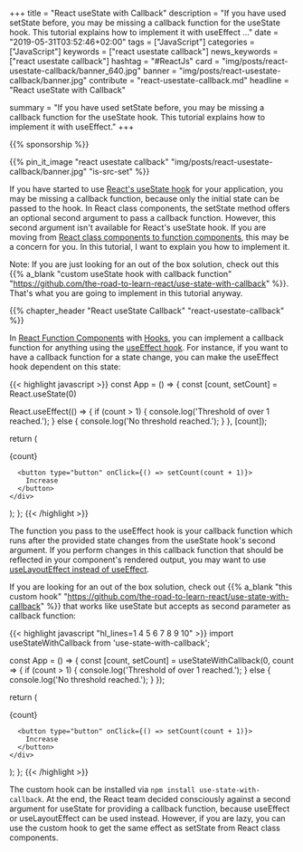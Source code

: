 +++
title = "React useState with Callback"
description = "If you have used setState before, you may be missing a callback function for the useState hook. This tutorial explains how to implement it with useEffect ..."
date = "2019-05-31T03:52:46+02:00"
tags = ["JavaScript"]
categories = ["JavaScript"]
keywords = ["react usestate callback"]
news_keywords = ["react usestate callback"]
hashtag = "#ReactJs"
card = "img/posts/react-usestate-callback/banner_640.jpg"
banner = "img/posts/react-usestate-callback/banner.jpg"
contribute = "react-usestate-callback.md"
headline = "React useState with Callback"

summary = "If you have used setState before, you may be missing a callback function for the useState hook. This tutorial explains how to implement it with useEffect."
+++

{{% sponsorship %}}

{{% pin_it_image "react usestate callback" "img/posts/react-usestate-callback/banner.jpg" "is-src-set" %}}

If you have started to use [React's useState hook](https://www.robinwieruch.de/react-usestate-hook) for your application, you may be missing a callback function, because only the initial state can be passed to the hook. In React class components, the setState method offers an optional second argument to pass a callback function. However, this second argument isn't available for React's useState hook. If you are moving from [React class components to function components](https://www.robinwieruch.de/react-hooks-migration/), this may be a concern for you. In this tutorial, I want to explain you how to implement it.

Note: If you are just looking for an out of the box solution, check out this {{% a_blank "custom useState hook with callback function" "https://github.com/the-road-to-learn-react/use-state-with-callback" %}}. That's what you are going to implement in this tutorial anyway.

{{% chapter_header "React useState Callback" "react-usestate-callback" %}}

In [React Function Components](https://www.robinwieruch.de/react-function-component/) with [Hooks](https://www.robinwieruch.de/react-hooks/), you can implement a callback function for anything using the [useEffect hook](https://www.robinwieruch.de/react-useeffect-hook). For instance, if you want to have a callback function for a state change, you can make the useEffect hook dependent on this state:

{{< highlight javascript >}}
const App = () => {
  const [count, setCount] = React.useState(0)

  React.useEffect(() => {
    if (count > 1) {
      console.log('Threshold of over 1 reached.');
    } else {
      console.log('No threshold reached.');
    }
  }, [count]);

  return (
    <div>
      <p>{count}</p>

      <button type="button" onClick={() => setCount(count + 1)}>
        Increase
      </button>
    </div>
  );
};
{{< /highlight >}}

The function you pass to the useEffect hook is your callback function which runs after the provided state changes from the useState hook's second argument. If you perform changes in this callback function that should be reflected in your component's rendered output, you may want to use [useLayoutEffect instead of useEffect](https://www.robinwieruch.de/react-useeffect-vs-uselayouteffect).

If you are looking for an out of the box solution, check out {{% a_blank "this custom hook" "https://github.com/the-road-to-learn-react/use-state-with-callback" %}} that works like useState but accepts as second parameter as callback function:

{{< highlight javascript "hl_lines=1 4 5 6 7 8 9 10" >}}
import useStateWithCallback from 'use-state-with-callback';

const App = () => {
  const [count, setCount] = useStateWithCallback(0, count => {
    if (count > 1) {
      console.log('Threshold of over 1 reached.');
    } else {
      console.log('No threshold reached.');
    }
  });

  return (
    <div>
      <p>{count}</p>

      <button type="button" onClick={() => setCount(count + 1)}>
        Increase
      </button>
    </div>
  );
};
{{< /highlight >}}

The custom hook can be installed via `npm install use-state-with-callback`. At the end, the React team decided consciously against a second argument for useState for providing a callback function, because useEffect or useLayoutEffect can be used instead. However, if you are lazy, you can use the custom hook to get the same effect as setState from React class components.